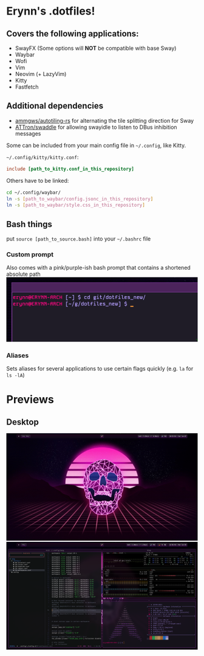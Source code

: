 # Erynn's .dotfiles!

## Covers the following applications:
- SwayFX (Some options will **NOT** be compatible with base Sway)
- Waybar
- Wofi
- Vim
- Neovim (+ LazyVim)
- Kitty
- Fastfetch

## Additional dependencies
- [ammgws/autotiling-rs](https://github.com/ammgws/autotiling-rs) for alternating the tile splitting direction for Sway
- [ATTron/swaddle](https://github.com/ATTron/swaddle) for allowing swayidle to listen to DBus inhibition messages

Some can be included from your main config file in `~/.config`, like Kitty.

`~/.config/kitty/kitty.conf`:
```conf
include [path_to_kitty.conf_in_this_repository]
```

Others have to be linked:
```bash
cd ~/.config/waybar/
ln -s [path_to_waybar/config.jsonc_in_this_repository]
ln -s [path_to_waybar/style.css_in_this_repository]
```

## Bash things
put `source [path_to_source.bash]` into your `~/.bashrc` file

### Custom prompt
Also comes with a pink/purple-ish bash prompt that contains a shortened absolute path
![custom prompt image](https://raw.githubusercontent.com/foorpyxof/dotfiles/refs/heads/master/assets/prompt.png)

### Aliases
Sets aliases for several applications to use certain flags quickly (e.g. `la` for `ls -lA`)

# Previews
## Desktop
![screenshot of desktop](https://raw.githubusercontent.com/foorpyxof/dotfiles/refs/heads/master/assets/preview.png)
![screenshot of desktop, but with open windows](https://raw.githubusercontent.com/foorpyxof/dotfiles/refs/heads/master/assets/preview_with_windows_open.png)
